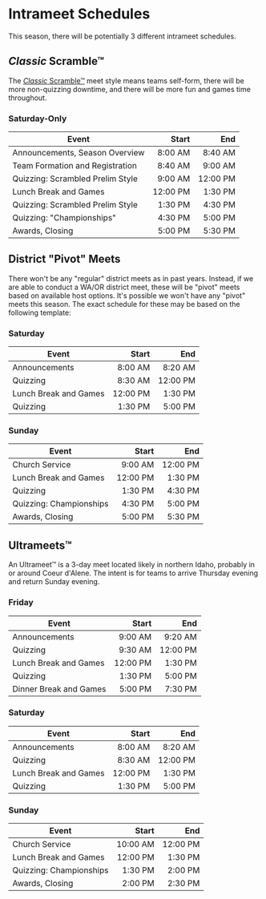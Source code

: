 # Intrameet Schedules

This season, there will be potentially 3 different intrameet schedules.

## *Classic* Scramble™

The
[*Classic* Scramble™](/district_governance/_meeting_minutes/2021-04-13.md#iclassiciscramblesuptmsup)
meet style means teams self-form, there will be more non-quizzing downtime, and
there will be more fun and games time throughout.

### Saturday-Only

| Event                            | Start    | End      |
|----------------------------------|---------:|---------:|
| Announcements, Season Overview   |  8:00 AM |  8:40 AM |
| Team Formation and Registration  |  8:40 AM |  9:00 AM |
| Quizzing: Scrambled Prelim Style |  9:00 AM | 12:00 PM |
| Lunch Break and Games            | 12:00 PM |  1:30 PM |
| Quizzing: Scrambled Prelim Style |  1:30 PM |  4:30 PM |
| Quizzing: "Championships"        |  4:30 PM |  5:00 PM |
| Awards, Closing                  |  5:00 PM |  5:30 PM |

## District "Pivot" Meets

There won't be any "regular" district meets as in past years. Instead, if we
are able to conduct a WA/OR district meet, these will be "pivot" meets based
on available host options. It's possible we won't have any "pivot" meets this
season. The exact schedule for these may be based on the following template:

### Saturday

| Event                 | Start    | End      |
|-----------------------|---------:|---------:|
| Announcements         |  8:00 AM |  8:20 AM |
| Quizzing              |  8:30 AM | 12:00 PM |
| Lunch Break and Games | 12:00 PM |  1:30 PM |
| Quizzing              |  1:30 PM |  5:00 PM |

### Sunday

| Event                   | Start    | End      |
|-------------------------|---------:|---------:|
| Church Service          |  9:00 AM | 12:00 PM |
| Lunch Break and Games   | 12:00 PM |  1:30 PM |
| Quizzing                |  1:30 PM |  4:30 PM |
| Quizzing: Championships |  4:30 PM |  5:00 PM |
| Awards, Closing         |  5:00 PM |  5:30 PM |

## Ultrameets™

An Ultrameet™ is a 3-day meet located likely in northern Idaho, probably in or
around Coeur d'Alene. The intent is for teams to arrive Thursday evening and
return Sunday evening.

### Friday

| Event                  | Start    | End      |
|------------------------|---------:|---------:|
| Announcements          |  9:00 AM |  9:20 AM |
| Quizzing               |  9:30 AM | 12:00 PM |
| Lunch Break and Games  | 12:00 PM |  1:30 PM |
| Quizzing               |  1:30 PM |  5:00 PM |
| Dinner Break and Games |  5:00 PM |  7:30 PM |

### Saturday

| Event                 | Start    | End      |
|-----------------------|---------:|---------:|
| Announcements         |  8:00 AM |  8:20 AM |
| Quizzing              |  8:30 AM | 12:00 PM |
| Lunch Break and Games | 12:00 PM |  1:30 PM |
| Quizzing              |  1:30 PM |  5:00 PM |

### Sunday

| Event                   | Start    | End      |
|-------------------------|---------:|---------:|
| Church Service          | 10:00 AM | 12:00 PM |
| Lunch Break and Games   | 12:00 PM |  1:30 PM |
| Quizzing: Championships |  1:30 PM |  2:00 PM |
| Awards, Closing         |  2:00 PM |  2:30 PM |
